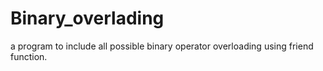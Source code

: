 # Binary_overlading
a program to include all possible binary operator overloading using friend function.
